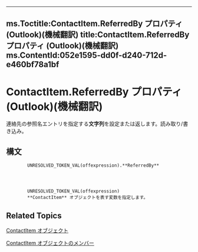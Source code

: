 

---
ms.Toctitle:ContactItem.ReferredBy プロパティ (Outlook)(機械翻訳)
title:ContactItem.ReferredBy プロパティ (Outlook)(機械翻訳)
ms.ContentId:052e1595-dd0f-d240-712d-e460bf78a1bf
---
# ContactItem.ReferredBy プロパティ (Outlook)(機械翻訳)




連絡先の参照名エントリを指定する**文字列**を設定または返します。読み取り/書き込み。

## 構文

            UNRESOLVED_TOKEN_VAL(offexpression).**ReferredBy**




            UNRESOLVED_TOKEN_VAL(offexpression)
            **ContactItem** オブジェクトを表す変数を指定します。



## Related Topics

[ContactItem オブジェクト](8e32093c-a678-f1fd-3f35-c2d8994d166f.md)

[ContactItem オブジェクトのメンバー](a8b13369-4c87-02aa-e62a-1f3067e559fa.md)




